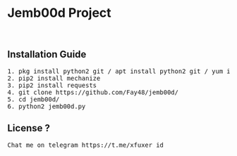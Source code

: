 <h1>Jemb00d Project</h1><br/>
<h2>Installation Guide</h2>
<pre>
1. pkg install python2 git / apt install python2 git / yum install python2 git
2. pip2 install mechanize
3. pip2 install requests
4. git clone https://github.com/Fay48/jemb00d/
5. cd jemb00d/
6. python2 jemb00d.py
</pre>
<h2>License ?</h2>
<pre>Chat me on telegram https://t.me/xfuxer_id</pre>
